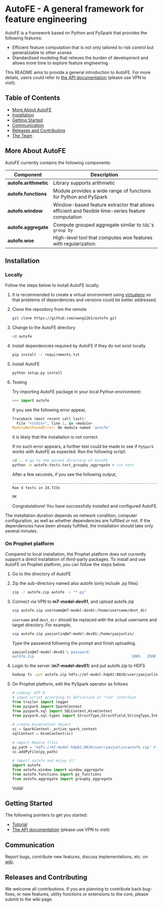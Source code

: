 # AutoFE - A general framework for feature engineering

AutoFE is a framework based on Python and PySpark that provides the following features:

* Efficient feature computation that is not only tailored to risk control but generalizable to other scenes
* Standardised modeling that relieves the burden of development and allows more time to explore feature engineering

This README aims to provide a general introduction to AutoFE. For more details, users could refer to [the API documentation](https://nexus.4pd.io/repository/raw-hosted/yaojunlin/autofe-api-documentation/master/public/index.html) (please use VPN to visit).

## Table of Contents

* [More About AutoFE](#more-about-autofe)
* [Installation](#installation)
* [Getting Started](#getting-started)
* [Communication](#communication)
* [Releases and Contributing](#releases-and-contributing)
* [The Team](#the-team)

## More About AutoFE

AutoFE currently contains the following components:

| Component             | Description                                                  |
| --------------------- | ------------------------------------------------------------ |
| **autofe.arithmetic** | Library supports arithmetic                                  |
| **autofe.functions**  | Module provides a wide range of functions for Python and PySpark |
| **autofe.window**     | Window-based feature extractor that allows efficient and flexible time-series feature computation |
| **autofe.aggregate**  | Compute grouped aggregate similar to `SQL`'s `group by`      |
| **autofe.woe**        | High-level tool that computes woe features with regularization |

## Installation

### Locally

Follow the steps below to install AutoFE locally.

1. It is recommended to create a virtual environment using [virtualenv](https://virtualenv.pypa.io/en/latest/) so that problems of dependencies and versions could be better addressed.

2. Clone the repository from the remote

   ```bash
   git clone https://github.com/wang1263/autofe.git
   ```

3. Change to the AutoFE directory

   ```bash
   cd autofe
   ```

4. Install dependencies required by AutoFE if they do not exist locally

   ```bash
   pip install -r requirements.txt
   ```

5. Install AutoFE

   ```bash
   python setup.py install
   ```

6. Testing

   Try importing AutoFE package in your local Python environment:

   ```python
   >>> import autofe
   ```

   If you see the following error appear,

   ```python
   Traceback (most recent call last):
     File "<stdin>", line 1, in <module>
   ModuleNotFoundError: No module named 'autofe'
   ```

   it is likely that the installation is not correct. 

   If no such error appears, a further test could be made to see if `PySpark` works with AutoFE as expected. Run the following script:

   ```bash
   cd .. # go to the parent directory of AutoFE
   python -m autofe.tests.test_groupby_aggregate # run test
   ```

   After a few seconds, if you see the following output,

   ```bash
   ----------------------------------------------------------------------
   Ran 4 tests in 24.723s
   
   OK
   ```

   Congratulations! You have successfully installed and configured AutoFE.

The installation duration depends on network condition, computer configuration, as well as whether dependencies are fulfilled or not. If the dependencies have been already fulfilled, the installation should take only several minutes.

### On Prophet platform

Compared to local installation, the Prophet platform does not currently support a direct installation of third-party packages. To install and use AutoFE on Prophet platform, you can follow the steps below.

1. Go to the directory of AutoFE

2. Zip the sub-directory named also autofe (only include .py files)

   ```bash
   zip -r autofe.zip autofe -i "*.py"
   ```

3. Connect via VPN to **m7-model-dev01**, and upload autofe.zip

   ```bash
   scp autofe.zip username@m7-model-dev01:/home/username/dest_dir
   ```

   `username` and `dest_dir` should be replaced with the actual username and target directory. For example,

   ```bash
   scp autofe.zip yaojunlin@m7-model-dev01:/home/yaojunlin/
   ```

   Type the password following the prompt and finish uploading.

   ```bash
   yaojunlin@m7-model-dev01's password:
   autofe.zip                                             100%   25KB  69.9KB/s   00:00
   ```

4. Login to the server (**m7-model-dev01**) and put autofe.zip to HDFS

   ```bash
   hadoop fs -put autofe.zip hdfs://m7-model-hdp01:8020/user/yaojunlin/
   ```

5. On Prophet platform, edit the PySpark operator as follows

   ```python
   # coding: UTF-8
   # input script according to definition of "run" interface
   from trailer import logger
   from pyspark import SparkContext
   from pyspark.sql import SQLContext,HiveContext
   from pyspark.sql.types import StructType,StructField,StringType,IntegerType,DoubleType
    
   # create HiveContext object
   sc = SparkContext._active_spark_context
   sqlContext = HiveContext(sc)
        
   # import Module files
   py_path = 'hdfs://m7-model-hdp01:8020/user/yaojunlin/autofe.zip' # py_path替换为实际路径
   sc.addPyFile(py_path)
    
   # import autofe and enjoy it!
   import autofe
   from autofe.window import window_aggregate
   from autofe.functions import py_functions
   from autofe.aggregate import groupby_aggregate
   ```

   Voilà!

## Getting Started

The following pointers to get you started:

* [Tutorial](https://wiki.4paradigm.com/pages/viewpage.action?pageId=51908038)
* [The API documentation](https://nexus.4pd.io/repository/raw-hosted/yaojunlin/autofe-api-documentation/master/public/index.html) (please use VPN to visit)

## Communication

Report bugs, contribute new features, discuss implementations, etc. on [wiki](https://wiki.4paradigm.com/pages/viewpage.action?pageId=51907905).

## Releases and Contributing

We welcome all contributions. If you are planning to contribute back bug-fixes, or new features, utility functions or extensions to the core, please submit to the wiki page.
